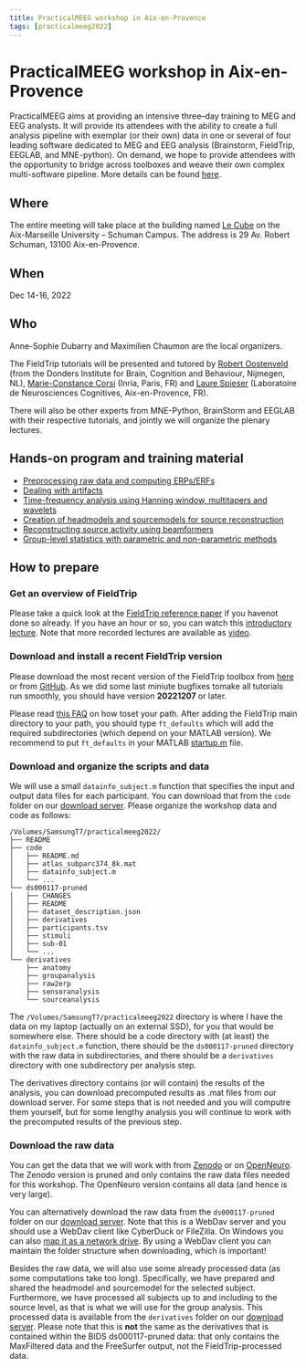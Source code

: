 ```yaml
---
title: PracticalMEEG workshop in Aix-en-Provence
tags: [practicalmeeg2022]
---
```


# PracticalMEEG workshop in Aix-en-Provence

PracticalMEEG aims at providing an intensive three–day training to MEG and EEG analysts. It will provide its attendees with the ability to create a full analysis pipeline with exemplar (or their own) data in one or several of four leading software dedicated to MEG and EEG analysis (Brainstorm, FieldTrip, EEGLAB, and MNE-python). On demand, we hope to provide attendees with the opportunity to bridge across toolboxes and weave their own complex multi-software pipeline. More details can be found [here](https://practicalmeeg2022.org).

## Where

The entire meeting will take place at the building named [Le Cube](https://www.univ-amu.fr/fr/public/le-cube-presentation) on the Aix-Marseille University – Schuman Campus. The address is 29 Av. Robert Schuman, 13100 Aix-en-Provence.

## When

Dec 14-16, 2022

## Who

Anne-Sophie Dubarry and Maximilien Chaumon are the local organizers.

The FieldTrip tutorials will be presented and tutored by [Robert Oostenveld](https://www.ru.nl/en/people/oostenveld-r) (from the Donders Institute for Brain, Cognition and Behaviour, Nijmegen, NL), [Marie-Constance Corsi](https://marieconstance-corsi.netlify.app) (Inria, Paris, FR) and [Laure Spieser](https://lnc.univ-amu.fr/en/profile/spieser-laure) (Laboratoire de Neurosciences Cognitives, Aix-en-Provence, FR).

There will also be other experts from MNE-Python, BrainStorm and EEGLAB with their respective tutorials, and jointly we will organize the plenary lectures.

## Hands-on program and training material

- [Preprocessing raw data and computing ERPs/ERFs](/workshop/practicalmeeg2022/handson_raw2erp)
- [Dealing with artifacts](/workshop/practicalmeeg2022/handson_artifacts)
- [Time-frequency analysis using Hanning window, multitapers and wavelets](/workshop/practicalmeeg2022/handson_sensoranalysis)
- [Creation of headmodels and sourcemodels for source reconstruction](/workshop/practicalmeeg2022/handson_anatomy)
- [Reconstructing source activity using beamformers](/workshop/practicalmeeg2022/handson_sourceanalysis)
- [Group-level statistics with parametric and non-parametric methods](/workshop/practicalmeeg2022/handson_groupanalysis)
 
## How to prepare

### Get an overview of FieldTrip

Please take a quick look at the [FieldTrip reference paper](https://doi.org/10.1155/2011/156869) if you havenot done so already. If you have an hour or so, you can watch this [introductory lecture](https://www.youtube.com/watch?v=7B4rDZYwQLM). Note that more recorded lectures are available as [video](/video).

### Download and install a recent FieldTrip version

Please download the most recent version of the FieldTrip toolbox from [here](/download) or from [GitHub](https://github.com/fieldtrip/fieldtrip/tags). As we did some last miniute bugfixes tomake all tutorials run smoothly, you should have version **20221207** or later.

Please read [this FAQ](/faq/should_i_add_fieldtrip_with_all_subdirectories_to_my_matlab_path/) on how toset your path. After adding the FieldTrip main directory to your path, you should type `ft_defaults` which will add the required subdirectories (which depend on your MATLAB version). We recommend to put `ft_defaults` in your MATLAB [startup.m](https://nl.mathworks.com/help/matlab/ref/startup.html) file.

### Download and organize the scripts and data

We will use a small `datainfo_subject.m` function that specifies the input and output data files for each participant. You can download that from the `code` folder on our [download server](https://download.fieldtriptoolbox.org/workshop/practicalmeeg2022/). Please organize the workshop data and code as follows:

    /Volumes/SamsungT7/practicalmeeg2022/
    ├── README
    ├── code
    │   ├── README.md
    │   ├── atlas_subparc374_8k.mat
    │   ├── datainfo_subject.m
    │   └── ...
    └── ds000117-pruned
    │   ├── CHANGES
    │   ├── README
    │   ├── dataset_description.json
    │   ├── derivatives
    │   ├── participants.tsv
    │   ├── stimuli
    │   ├── sub-01
    │   └── ...
    └── derivatives
        ├── anatomy
        ├── groupanalysis
        ├── raw2erp
        ├── sensoranalysis
        └── sourceanalysis

The `/Volumes/SamsungT7/practicalmeeg2022` directory is where I have the data on my laptop (actually on an external SSD), for you that would be somewhere else. There should be a code directory with (at least) the `datainfo_subject.m` function, there should be the `ds000117-pruned` directory with the raw data in subdirectories, and there should be a `derivatives` directory with one subdirectory per analysis step.

The derivatives directory contains (or will contain) the results of the analysis, you can download precomputed results as .mat files from our download server. For some steps that is not needed and you will computre them yourself, but for some lengthy analysis you will continue to work with the precomputed results of the previous step.

### Download the raw data

You can get the data that we will work with from [Zenodo](https://doi.org/10.5281/zenodo.7405048) or on [OpenNeuro](https://doi.org/10.18112/openneuro.ds000117.v1.0.5). The Zenodo version is pruned and only contains the raw data files needed for this workshop. The OpenNeuro version contains all data (and hence is very large).

You can alternatively download the raw data from the `ds000117-pruned` folder on our [download server](https://download.fieldtriptoolbox.org/workshop/practicalmeeg2022/). Note that this is a WebDav server and you should use a WebDav client like CyberDuck or FileZilla. On Windows you can also [map it as a network drive](https://www.maketecheasier.com/map-webdav-drive-windows10/). By using a WebDav client you can maintain the folder structure when downloading, which is important!

Besides the raw data, we will also use some already processed data (as some computations take too long). Specifically, we have prepared and shared the headmodel and sourcemodel for the selected subject. Furthermore, we have processed all subjects up to and including to the source level, as that is what we will use for the group analysis. This processed data is available from the `derivatives` folder on our [download server](https://download.fieldtriptoolbox.org/workshop/practicalmeeg2022/). Please note that this is **not** the same as the derivatives that is contained within the BIDS ds000117-pruned data: that only contains the MaxFiltered data and the FreeSurfer output, not the FieldTrip-processed data.




 
